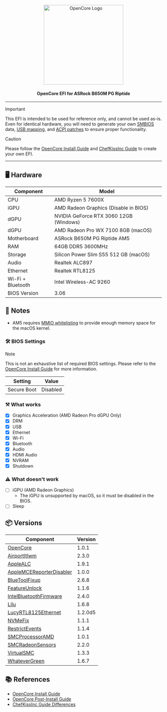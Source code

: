 <br />
<div align=center>
    <div align="center">
        <img src="https://github.com/acidanthera/OpenCorePkg/raw/master/Docs/Logos/OpenCore_with_text_Large.png" alt="OpenCore Logo" width="256"/>
    </div>
  <h4>OpenCore EFI for ASRock B650M PG Riptide</a></h4>
</div>

___

> [!IMPORTANT]  
> This EFI is intended to be used for reference only, and cannot be used as-is. Even for identical hardware, you will need to generate your own [SMBIOS](https://dortania.github.io/OpenCore-Install-Guide/AMD/zen.html#platforminfo) data, [USB mapping](https://dortania.github.io/OpenCore-Post-Install/usb/), and [ACPI patches](https://chefkissinc.github.io/guides/hackintosh/gathering-files/acpi/#generating-the-ssdts) to ensure proper functionality.

> [!CAUTION]
> Please follow the [OpenCore Install Guide](https://dortania.github.io/OpenCore-Install-Guide/) and [ChefKissInc Guide](https://chefkissinc.github.io/guides/hackintosh/) to create your own EFI.

___

## 🖥️ Hardware

| Component         | Model                                  |
| ----------------- | -------------------------------------- |
| CPU               | AMD Ryzen 5 7600X                      |
| iGPU              | AMD Radeon Graphics (Disable in BIOS)  |
| dGPU              | NVIDIA GeForce RTX 3060 12GB (Windows) |
| dGPU              | AMD Radeon Pro WX 7100 8GB (macOS)     |
| Motherboard       | ASRock B650M PG Riptide AM5            |
| RAM               | 64GB DDR5 3600MHz                      |
| Storage           | Silicon Power Slim S55 512 GB (macOS)  |
| Audio             | Realtek ALC897                         |
| Ethernet          | Realtek RTL8125                        |
| Wi-Fi + Bluetooth | Intel Wireless-AC 9260                 |
| BIOS Version      | 3.06                                   |

## 📝 Notes

- AM5 requires [MMIO whitelisting](https://dortania.github.io/OpenCore-Install-Guide/extras/kaslr-fix.html#using-devirtualisemmio) to provide enough memory space for the macOS kernel.

### 🛠️ BIOS Settings

> [!NOTE]
> This is not an exhaustive list of required BIOS settings. Please refer to the [OpenCore Install Guide](https://dortania.github.io/OpenCore-Install-Guide/AMD/zen.html#amd-bios-settings) for more information.

| Setting     | Value    |
| ----------- | -------- |
| Secure Boot | Disabled |

### ⚒️ What works

- [x] Graphics Acceleration (AMD Radeon Pro dGPU Only)
- [x] DRM
- [x] USB
- [x] Ethernet
- [X] Wi-Fi
- [x] Bluetooth
- [x] Audio
- [x] HDMI Audio
- [x] NVRAM
- [x] Shutdown

### ⚠️ What doesn't work

- [ ] iGPU (AMD Radeon Graphics)
  - The iGPU is unsupported by macOS, so it must be disabled in the BIOS.
- [ ] Sleep

## 📦 Versions

| Component                                                                                                             | Version |
| --------------------------------------------------------------------------------------------------------------------- | ------- |
| [OpenCore](https://github.com/acidanthera/OpenCorePkg/)                                                               | 1.0.1   |
| [AirportItlwm](https://github.com/OpenIntelWireless/itlwm/)                                                           | 2.3.0   |
| [AppleALC](https://github.com/acidanthera/AppleALC)                                                                   | 1.9.1   |
| [AppleMCEReporterDisabler](https://github.com/acidanthera/bugtracker/files/3703498/AppleMCEReporterDisabler.kext.zip) | 1.0.0   |
| [BlueToolFixup](https://github.com/acidanthera/BrcmPatchRAM)                                                          | 2.6.8   |
| [FeatureUnlock](https://github.com/acidanthera/FeatureUnlock/)                                                        | 1.1.6   |
| [IntelBluetoothFirmware](https://github.com/OpenIntelWireless/IntelBluetoothFirmware/)                                | 2.4.0   |
| [Lilu](https://github.com/acidanthera/Lilu)                                                                           | 1.6.8   |
| [LucyRTL8125Ethernet](https://github.com/Mieze/LucyRTL8125Ethernet)                                                   | 1.2.0d5 |
| [NVMeFix](https://github.com/acidanthera/NVMeFix)                                                                     | 1.1.1   |
| [RestrictEvents](https://github.com/acidanthera/RestrictEvents)                                                       | 1.1.4   |
| [SMCProcessorAMD](https://github.com/Lorys89/SMCProcessorAMD)                                                         | 1.0.1   |
| [SMCRadeonSensors](https://github.com/ChefKissInc/SMCRadeonSensors)                                                   | 2.2.0   |
| [VirtualSMC](https://github.com/acidanthera/VirtualSMC)                                                               | 1.3.3   |
| [WhateverGreen](https://github.com/acidanthera/WhateverGreen)                                                         | 1.6.7   |

## 📚 References

- [OpenCore Install Guide](https://dortania.github.io/OpenCore-Install-Guide/)
- [OpenCore Post-Install Guide](https://dortania.github.io/OpenCore-Post-Install/)
- [ChefKissInc Guide Differences](https://github.com/ChefKissInc/ChefKissInc.github.io/blob/5fb9b8f8aee751f0000a05dc5c15f318f9170e44/content/0.guide/1.guide-differences.md)
